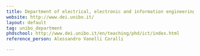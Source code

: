 ```yaml
---
title: Department of electrical, electronic and information engineering (DEI)
website: http://www.dei.unibo.it/
layout: default
tag: unibo_department
phdschool: http://www.dei.unibo.it/en/teaching/phd/ict/index.html
reference_person: Alessandro Vanelli Coralli

---
```

